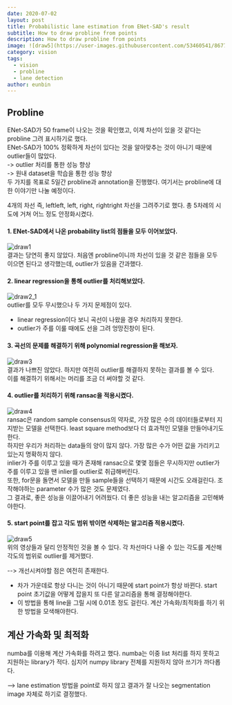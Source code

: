 ```yaml
---
date: 2020-07-02
layout: post
title: Probabilistic lane estimation from ENet-SAD's result
subtitle: How to draw probline from points
description: How to draw probline from points
image: ![draw5](https://user-images.githubusercontent.com/53460541/86770720-1516ed80-c08c-11ea-8d3e-da22733bf592.gif)
category: vision
tags:
  - vision
  - probline
  - lane detection
author: eunbin
---
```


## Probline
ENet-SAD가 50 frame이 나오는 것을 확인했고, 이제 차선이 있을 것 같다는 probline 그려 표시하기로 했다.  
ENet-SAD가 100% 정확하게 차선이 있다는 것을 알아맞추는 것이 아니기 때문에 outlier들이 많았다.  
-> outlier 처리를 통한 성능 향상  
-> 원내 dataset을 학습을 통한 성능 향상  
두 가지를 목표로 5일간 probline과 annotation을 진행했다. 여기서는 probline에 대한 이야기만 나눌 예정이다.

4개의 차선 즉, leftleft, left, right, rightright 차선을 그려주기로 했다. 총 5차례의 시도에 거쳐 어느 정도 안정화시켰다.  
#### 1. ENet-SAD에서 나온 probability list의 점들을 모두 이어보았다.  
![draw1](https://user-images.githubusercontent.com/53460541/86770711-11836680-c08c-11ea-96ba-70c0a6a2e870.gif)  
결과는 당연히 좋지 않았다. 처음엔 probline이니까 차선이 있을 것 같은 점들을 모두 이으면 된다고 생각했는데, outlier가 있음을 간과했다.  

#### 2. linear regression을 통해 outlier를 처리해보았다.  
![draw2_1](https://user-images.githubusercontent.com/53460541/86770710-10ead000-c08c-11ea-9b92-efa07af69d05.gif)  
outlier를 모두 무시했으나 두 가지 문제점이 있다.  
- linear regression이다 보니 곡선이 나왔을 경우 처리하지 못한다.  
- outlier가 주를 이룰 때에도 선을 그려 엉망진창이 된다.  

#### 3. 곡선의 문제를 해결하기 위해 polynomial regression을 해보자.  
![draw3](https://user-images.githubusercontent.com/53460541/86770715-12b49380-c08c-11ea-984d-b32d3c5d0450.gif)  
결과가 나쁘진 않았다. 하지만 여전히 outlier를 해결하지 못하는 결과를 볼 수 있다.  
이를 해결하기 위해서는 머리를 조금 더 써야할 것 같다.  
  
#### 4. outlier를 처리하기 위해 ransac을 적용시켰다.  
![draw4](https://user-images.githubusercontent.com/53460541/86770717-13e5c080-c08c-11ea-92e2-7ac5ff6db89a.gif)  
ransac은 random sample consensus의 약자로, 가장 많은 수의 데이터들로부터 지지받는 모델을 선택한다. least square method보다 더 효과적인 모델을 만들어내기도한다.  
하지만 우리가 처리하는 data들의 양이 많지 않다. 가장 많은 수가 어떤 값을 가리키고 있는지 명확하지 않다.  
inlier가 주를 이루고 있을 때가 존재해 ransac으로 몇몇 점들은 무시하지만 outlier가 주를 이루고 있을 땐 inlier를 outlier로 취급해버린다.  
또한, for문을 돌면서 모델을 만들 sample들을 선택하기 때문에 시간도 오래걸린다. 조작해야하는 parameter 수가 많은 것도 문제였다.  
그 결과로, 좋은 성능을 이끌어내기 어려웠다. 더 좋은 성능을 내는 알고리즘을 고민해봐야한다.  

#### 5. start point를 잡고 각도 범위 밖이면 삭제하는 알고리즘 적용시켰다.  
![draw5](https://user-images.githubusercontent.com/53460541/86770720-1516ed80-c08c-11ea-8d3e-da22733bf592.gif)  
위의 영상들과 달리 안정적인 것을 볼 수 있다. 각 차선마다 나올 수 있는 각도를 계산해 각도의 범위로 outlier를 제거했다.  

--> 개선시켜야할 점은 여전히 존재한다.
- 차가 가운데로 항상 다니는 것이 아니기 때문에 start point가 항상 바뀐다. start point 초기값을 어떻게 잡을지 또 다른 알고리즘을 통해 결정해야한다.
- 이 방법을 통해 line을 그릴 시에 0.01초 정도 걸린다. 계산 가속화/최적화를 하기 위한 방법을 모색해야한다.


## 계산 가속화 및 최적화
numba를 이용해 계산 가속화를 하려고 했다. numba는 이중 list 처리를 하지 못하고 지원하는 library가 적다. 심지어 numpy library 전체를 지원하지 않아 쓰기가 까다롭다.

--> lane estimation 방법을 point로 하지 않고 결과가 잘 나오는 segmentation image 자체로 하기로 결정했다.
